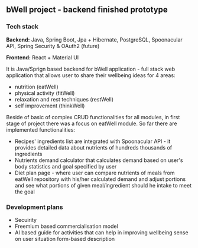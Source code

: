 <h2>bWell project - backend finished prototype</h2>


<h3>
Tech stack
</h3>

<p><b>Backend:</b> Java, Spring Boot, Jpa + Hibernate, PostgreSQL, Spoonacular API, Spring Security & OAuth2 (future)</p>
<p><b>Frontend:</b> React + Material UI</p>

<p>
    It is Java/Sprign based backend for bWell application - full stack web application that allows user to share their wellbeing ideas for 4 areas: 
</p>



<ul>
    <li>nutrition (eatWell)</li>
    <li>physical activity (fitWell)</li>
    <li>relaxation and rest techniques (restWell)</li>
    <li>self improvement (thinkWell)</li>
</ul>
<p>
   Beside of basic of complex CRUD functionalities for all modules, in first stage of project there was a focus on eatWell module. So far there are implemented functionalities:
</p>
<ul>
    <li>Recipes' ingredients list are integrated with Spoonacular API - it provides detailed data about nutrients of hundreds thousands of ingredients</li>
    <li>Nutrients demand calculator that calculates demand based on user's body statistics and goal specified by user</li>
    <li>Diet plan page - where user can compare nutrients of meals from eatWell repository with his/her calculated demand and adjust portions and see what portions of given meal/ingredient should he intake to meet the goal</li>
</ul>

<h3>Development plans</h3>

<ul>
    <li>Secuirity</li>
    <li>Freemium based commercialisation model</li>
    <li>AI based guide for activities that can help in improving wellbeing sense on user situation form-based description</li>
</ul>

